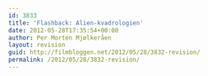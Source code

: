 ```yaml
---
id: 3833
title: 'Flashback: Alien-kvadrologien'
date: 2012-05-28T17:35:54+00:00
author: Per Morten Mjølkeråen
layout: revision
guid: http://filmbloggen.net/2012/05/28/3832-revision/
permalink: /2012/05/28/3832-revision/
---
```

